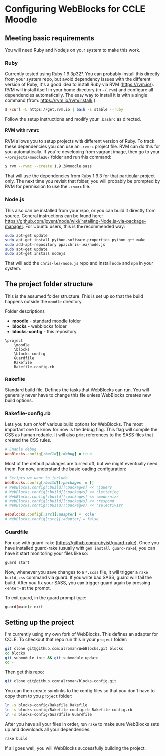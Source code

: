 Configuring WebBlocks for CCLE Moodle
=====================================

## Meeting basic requirements

You will need Ruby and Nodejs on your system to make this work. 

### Ruby
Currently tested using Ruby 1.9.3p327.  You can probably install this directly from your system repo, but avoid dependency issues with the different version of Ruby, it's a good idea to install Ruby via RVM (https://rvm.io/).  RVM will install itself in your home directory (in `~/.rvm`) and configure all dependencies automatically.  The easy way to install it is with a single command (from: https://rvm.io/rvm/install/ ):

```sh
$ \curl -L https://get.rvm.io | bash -s stable --ruby
```

Follow the setup instructions and modify your `.bashrc` as directed.

#### RVM with rvmrc
RVM allows you to setup projects with different version of Ruby.  To track these dependencies you can use an `.rvmrc` project file.  RVM can do this for you automatically.  If you're developing from vagrant image, then go to your `~/projects/moodle20/` folder and run this command:

```sh
$ rvm --rvmc --create 1.9.3@moodle-sass
```

That will use the dependencies from Ruby 1.9.3 for that particular project only.  The next time you revisit that folder, you will probably be prompted by RVM for permission to use the ```.rvmrc``` file.  

### Node.js

This also can be installed from your repo, or you can build it directly from source.  General instructions can be found here: https://github.com/joyent/node/wiki/Installing-Node.js-via-package-manager.  For Ubuntu users, this is the recommended way:

```sh
sudo apt-get update
sudo apt-get install python-software-properties python g++ make
sudo add-apt-repository ppa:chris-lea/node.js
sudo apt-get update
sudo apt-get install nodejs
```

That will add the `chris-lea/node.js` repo and install `node` and `npm` in your system.  

## The project folder structure
This is the assumed folder structure.  This is set up so that the build happens outside the `moodle` directory.  

Folder descriptions
* **moodle** - standard moodle folder
* **blocks** - webblocks folder
* **blocks-config** - this repository

```
\project
    \moodle
    \blocks
    \blocks-config
    Guardfile
    Rakefile
    Rakefile-config.rb
```

### Rakefile
Standard build file.  Defines the tasks that WebBlocks can run.  You will generally never have to change this file unless WebBlocks creates new build options.

### Rakefile-config.rb
Lets you turn on/off various build options for WebBlocks.  The most important one to know for now is the debug flag.  This flag will compile the CSS as human redable.  It will also print references to the SASS files that created the CSS rules.

```ruby
# Enable debug
WebBlocks.config[:build][:debug] = true
```

Most of the default packages are turned off, but we might eventually need them.  For now, understand the basic loading configuration:

```ruby
# Scripts we want to include
WebBlocks.config[:build][:packages] = []
# WebBlocks.config[:build][:packages] << :jquery
# WebBlocks.config[:build][:packages] << :lettering
# WebBlocks.config[:build][:packages] << :modernizr
# WebBlocks.config[:build][:packages] << :respond
# WebBlocks.config[:build][:packages] << :selectivizr

WebBlocks.config[:src][:adapter] = 'ccle'
# WebBlocks.config[:src][:adapter] = false
```

### Guardfile
For use with guard-rake (https://github.com/rubyist/guard-rake).  Once you have installed guard-rake (usually with `gem install guard-rake`), you can have it start monitoring your files like so:

```bash
guard start
```

Now, whenever you save changes to a `*.scss` file, it will trigger a `rake build_css` command via guard.  If you write bad SASS, guard will fail the build.  After you fix your SASS, you can trigger guard again by pressing `<enter>` at the prompt.

To exit guard, in the guard prompt type:
```bash
guard(main)> exit
```


## Setting up the project

I'm currently using my own fork of WebBlocks.  This defines an adapter for CCLE.  To checkout that repo run this in your `project` folder:

```bash
git clone git@github.com:alroman/WebBlocks.git blocks
cd blocks
git submodule init && git submodule update
cd -
```

Then get this repo:

```bash
git clone git@github.com:alroman/blocks-config.git
```

You can then create symlinks to the config files so that you don't have to copy them to you `project` folder:

```bash
ln -s blocks-config/Rakefile Rakefile
ln -s blocks-config/Rakefile-config.rb Rakefile-config.rb
ln -s blocks-config/Guardfile Guardfile
```

After you have all your files in order, run `rake` to make sure WebBlocks sets up and downloads all your dependencies:

```bash
rake build
```

If all goes well, you will WebBlocks successfully building the project.
